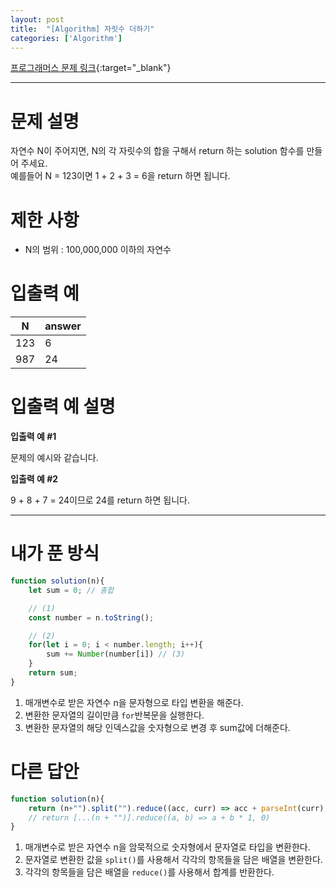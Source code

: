 ```yaml
---
layout: post
title:  "[Algorithm] 자릿수 더하기"
categories: ['Algorithm']
---
```


[프로그래머스 문제 링크](https://programmers.co.kr/learn/courses/30/lessons/12931){:target="_blank"}

---

# 문제 설명

자연수 N이 주어지면, N의 각 자릿수의 합을 구해서 return 하는 solution 함수를 만들어 주세요.   
예를들어 N = 123이면 1 + 2 + 3 = 6을 return 하면 됩니다.


# 제한 사항

- N의 범위 : 100,000,000 이하의 자연수


# 입출력 예

| N    | answer |
| ---- | ------ |
| 123  | 6      |
| 987  | 24     |

# 입출력 예 설명

**입출력 예 #1**

문제의 예시와 같습니다.

**입출력 예 #2**

9 + 8 + 7 = 24이므로 24를 return 하면 됩니다.

---

# 내가 푼 방식

```js
function solution(n){
    let sum = 0; // 총합

    // (1)
    const number = n.toString();

    // (2)
    for(let i = 0; i < number.length; i++){
        sum += Number(number[i]) // (3)
    }
    return sum;
}
```

1. 매개변수로 받은 자연수 n을 문자형으로 타입 변환을 해준다.
2. 변환한 문자열의 길이만큼 `for`반복문을 실행한다.
3. 변환한 문자열의 해당 인덱스값을 숫자형으로 변경 후 sum값에 더해준다.


# 다른 답안

```js
function solution(n){
    return (n+"").split("").reduce((acc, curr) => acc + parseInt(curr), 0)
    // return [...(n + "")].reduce((a, b) => a + b * 1, 0)
}
```

1. 매개변수로 받은 자연수 n을 암묵적으로 숫자형에서 문자열로 타입을 변환한다.
2. 문자열로 변환한 값을 `split()`를 사용해서 각각의 항목들을 담은 배열을 변환한다.
3. 각각의 항목들을 담은 배열을 `reduce()`를 사용해서 합계를 반환한다. 